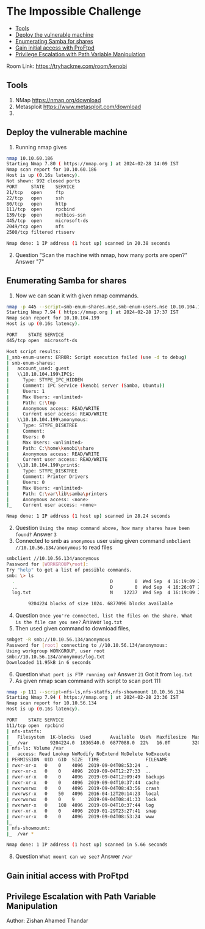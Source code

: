 # The Impossible Challenge

- [Tools](#tools)
- [Deploy the vulnerable machine](#Deploy-the-vulnerable-machine)
- [Enumerating Samba for shares](#enumerating-samba-for-shares)
- [Gain initial access with ProFtpd](#gain-initial-access-with-progtpd)
- [Privilege Escalation with Path Variable Manipulation](#privilege-escalation-with-path-variable-manipulation)
  
Room Link: https://tryhackme.com/room/kenobi

## Tools 

1. NMap https://nmap.org/download
2. Metasploit https://www.metasploit.com/download
3. 

## Deploy the vulnerable machine
1. Running nmap gives
```bash
nmap 10.10.60.186
Starting Nmap 7.80 ( https://nmap.org ) at 2024-02-28 14:09 IST
Nmap scan report for 10.10.60.186
Host is up (0.16s latency).
Not shown: 992 closed ports
PORT     STATE    SERVICE
21/tcp   open     ftp
22/tcp   open     ssh
80/tcp   open     http
111/tcp  open     rpcbind
139/tcp  open     netbios-ssn
445/tcp  open     microsoft-ds
2049/tcp open     nfs
2500/tcp filtered rtsserv

Nmap done: 1 IP address (1 host up) scanned in 20.38 seconds
```
2. Question "Scan the machine with nmap, how many ports are open?" Answer "7"
## Enumerating Samba for shares 
1. Now we can scan it with given nmap commands.
```bash
nmap -p 445 --script=smb-enum-shares.nse,smb-enum-users.nse 10.10.104.199
Starting Nmap 7.94 ( https://nmap.org ) at 2024-02-28 17:37 IST
Nmap scan report for 10.10.104.199
Host is up (0.16s latency).

PORT    STATE SERVICE
445/tcp open  microsoft-ds

Host script results:
|_smb-enum-users: ERROR: Script execution failed (use -d to debug)
| smb-enum-shares: 
|   account_used: guest
|   \\10.10.104.199\IPC$: 
|     Type: STYPE_IPC_HIDDEN
|     Comment: IPC Service (kenobi server (Samba, Ubuntu))
|     Users: 1
|     Max Users: <unlimited>
|     Path: C:\tmp
|     Anonymous access: READ/WRITE
|     Current user access: READ/WRITE
|   \\10.10.104.199\anonymous: 
|     Type: STYPE_DISKTREE
|     Comment: 
|     Users: 0
|     Max Users: <unlimited>
|     Path: C:\home\kenobi\share
|     Anonymous access: READ/WRITE
|     Current user access: READ/WRITE
|   \\10.10.104.199\print$: 
|     Type: STYPE_DISKTREE
|     Comment: Printer Drivers
|     Users: 0
|     Max Users: <unlimited>
|     Path: C:\var\lib\samba\printers
|     Anonymous access: <none>
|_    Current user access: <none>

Nmap done: 1 IP address (1 host up) scanned in 28.24 seconds

```
2. Question `Using the nmap command above, how many shares have been found?` Answer `3`
3. Connected to smb as `anonymous` user using given command `smbclient //10.10.56.134/anonymous` to read files
```bash
smbclient //10.10.56.134/anonymous
Password for [WORKGROUP\root]:
Try "help" to get a list of possible commands.
smb: \> ls
  .                                   D        0  Wed Sep  4 16:19:09 2019
  ..                                  D        0  Wed Sep  4 16:26:07 2019
  log.txt                             N    12237  Wed Sep  4 16:19:09 2019

		9204224 blocks of size 1024. 6877096 blocks available
```
4. Question `Once you're connected, list the files on the share. What is the file can you see?` Answer `log.txt`
5. Then used given command to download files,
```bash
smbget -R smb://10.10.56.134/anonymous
Password for [root] connecting to //10.10.56.134/anonymous: 
Using workgroup WORKGROUP, user root
smb://10.10.56.134/anonymous/log.txt                                                                        
Downloaded 11.95kB in 6 seconds
```
6. Question `What port is FTP running on?` Answer `21` Got it from `log.txt`
7. As given nmap scan command with script to scan port 111
```bash
nmap -p 111 --script=nfs-ls,nfs-statfs,nfs-showmount 10.10.56.134
Starting Nmap 7.94 ( https://nmap.org ) at 2024-02-28 23:36 IST
Nmap scan report for 10.10.56.134
Host is up (0.16s latency).

PORT    STATE SERVICE
111/tcp open  rpcbind
| nfs-statfs: 
|   Filesystem  1K-blocks  Used       Available  Use%  Maxfilesize  Maxlink
|_  /var        9204224.0  1836540.0  6877088.0  22%   16.0T        32000
| nfs-ls: Volume /var
|   access: Read Lookup NoModify NoExtend NoDelete NoExecute
| PERMISSION  UID  GID  SIZE  TIME                 FILENAME
| rwxr-xr-x   0    0    4096  2019-09-04T08:53:24  .
| rwxr-xr-x   0    0    4096  2019-09-04T12:27:33  ..
| rwxr-xr-x   0    0    4096  2019-09-04T12:09:49  backups
| rwxr-xr-x   0    0    4096  2019-09-04T10:37:44  cache
| rwxrwxrwx   0    0    4096  2019-09-04T08:43:56  crash
| rwxrwsr-x   0    50   4096  2016-04-12T20:14:23  local
| rwxrwxrwx   0    0    9     2019-09-04T08:41:33  lock
| rwxrwxr-x   0    108  4096  2019-09-04T10:37:44  log
| rwxr-xr-x   0    0    4096  2019-01-29T23:27:41  snap
| rwxr-xr-x   0    0    4096  2019-09-04T08:53:24  www
|_
| nfs-showmount: 
|_  /var *

Nmap done: 1 IP address (1 host up) scanned in 5.66 seconds
```
8. Question `What mount can we see?` Answer `/var`

## Gain initial access with ProFtpd
## Privilege Escalation with Path Variable Manipulation 

Author: Zishan Ahamed Thandar
